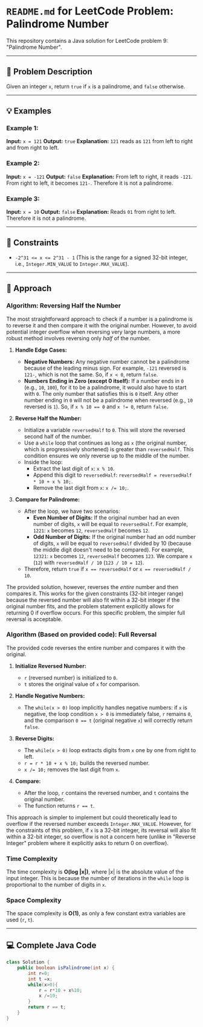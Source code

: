 # `README.md` for LeetCode Problem: Palindrome Number

This repository contains a Java solution for LeetCode problem 9: "Palindrome Number".

---

## 📝 Problem Description

Given an integer `x`, return `true` if `x` is a palindrome, and `false` otherwise.

---

## 💡 Examples

### Example 1:

**Input:** `x = 121`
**Output:** `true`
**Explanation:** `121` reads as `121` from left to right and from right to left.

### Example 2:

**Input:** `x = -121`
**Output:** `false`
**Explanation:** From left to right, it reads `-121`. From right to left, it becomes `121-`. Therefore it is not a palindrome.

### Example 3:

**Input:** `x = 10`
**Output:** `false`
**Explanation:** Reads `01` from right to left. Therefore it is not a palindrome.

---

## 🚫 Constraints

* `-2^31 <= x <= 2^31 - 1` (This is the range for a signed 32-bit integer, i.e., `Integer.MIN_VALUE` to `Integer.MAX_VALUE`).

---

## 🧠 Approach

### Algorithm: Reversing Half the Number

The most straightforward approach to check if a number is a palindrome is to reverse it and then compare it with the original number. However, to avoid potential integer overflow when reversing very large numbers, a more robust method involves reversing only *half* of the number.

1.  **Handle Edge Cases:**
    * **Negative Numbers:** Any negative number cannot be a palindrome because of the leading minus sign. For example, `-121` reversed is `121-`, which is not the same. So, if `x < 0`, return `false`.
    * **Numbers Ending in Zero (except 0 itself):** If a number ends in `0` (e.g., `10`, `100`), for it to be a palindrome, it would also have to start with `0`. The only number that satisfies this is `0` itself. Any other number ending in `0` will not be a palindrome when reversed (e.g., `10` reversed is `1`). So, if `x % 10 == 0` and `x != 0`, return `false`.

2.  **Reverse Half the Number:**
    * Initialize a variable `reversedHalf` to `0`. This will store the reversed second half of the number.
    * Use a `while` loop that continues as long as `x` (the original number, which is progressively shortened) is greater than `reversedHalf`. This condition ensures we only reverse up to the middle of the number.
    * Inside the loop:
        * Extract the last digit of `x`: `x % 10`.
        * Append this digit to `reversedHalf`: `reversedHalf = reversedHalf * 10 + x % 10;`.
        * Remove the last digit from `x`: `x /= 10;`.

3.  **Compare for Palindrome:**
    * After the loop, we have two scenarios:
        * **Even Number of Digits:** If the original number had an even number of digits, `x` will be equal to `reversedHalf`. For example, `1221`: `x` becomes `12`, `reversedHalf` becomes `12`.
        * **Odd Number of Digits:** If the original number had an odd number of digits, `x` will be equal to `reversedHalf` divided by 10 (because the middle digit doesn't need to be compared). For example, `12321`: `x` becomes `12`, `reversedHalf` becomes `123`. We compare `x` (`12`) with `reversedHalf / 10` (`123 / 10 = 12`).
    * Therefore, return `true` if `x == reversedHalf` or `x == reversedHalf / 10`.

The provided solution, however, reverses the *entire* number and then compares it. This works for the given constraints (32-bit integer range) because the reversed number will also fit within a 32-bit integer if the original number fits, and the problem statement explicitly allows for returning 0 if overflow occurs. For this specific problem, the simpler full reversal is acceptable.

### Algorithm (Based on provided code): Full Reversal

The provided code reverses the entire number and compares it with the original.

1.  **Initialize Reversed Number:**
    * `r` (reversed number) is initialized to `0`.
    * `t` stores the original value of `x` for comparison.

2.  **Handle Negative Numbers:**
    * The `while(x > 0)` loop implicitly handles negative numbers: if `x` is negative, the loop condition `x > 0` is immediately false, `r` remains `0`, and the comparison `0 == t` (original negative `x`) will correctly return `false`.

3.  **Reverse Digits:**
    * The `while(x > 0)` loop extracts digits from `x` one by one from right to left.
    * `r = r * 10 + x % 10;` builds the reversed number.
    * `x /= 10;` removes the last digit from `x`.

4.  **Compare:**
    * After the loop, `r` contains the reversed number, and `t` contains the original number.
    * The function returns `r == t`.

This approach is simpler to implement but could theoretically lead to overflow if the reversed number exceeds `Integer.MAX_VALUE`. However, for the constraints of this problem, if `x` is a 32-bit integer, its reversal will also fit within a 32-bit integer, so overflow is not a concern here (unlike in "Reverse Integer" problem where it explicitly asks to return 0 on overflow).

### Time Complexity

The time complexity is **O(log |x|)**, where $|x|$ is the absolute value of the input integer. This is because the number of iterations in the `while` loop is proportional to the number of digits in `x`.

### Space Complexity

The space complexity is **O(1)**, as only a few constant extra variables are used (`r`, `t`).

---

## 💻 Complete Java Code

```java
class Solution {
    public boolean isPalindrome(int x) {
        int r=0;
        int t =x;
        while(x>0){
            r = r*10 + x%10;
            x /=10;
        }
        return r == t;
    }
}